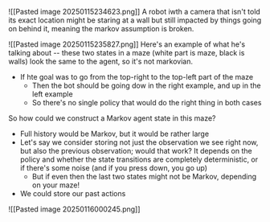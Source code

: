 
![[Pasted image 20250115234623.png]]
A robot iwth a camera that isn't told its exact location might be staring at a wall but still impacted by things going on behind it, meaning the markov assumption is broken.

![[Pasted image 20250115235827.png]]
Here's an example of what he's talking about -- these two states in a maze (white part is maze, black is walls) look the same to the agent, so it's not markovian.
- If hte goal was to go from the top-right to the top-left part of the maze
	- Then the bot should be going dow in the right example, and up in the left example
	- So there's no single policy that would do the right thing in both cases

So how could we construct a Markov agent state in this maze?
- Full history would be Markov, but it would be rather large
- Let's say we consider storing not just the observation we see right now, but also the previous observation; would that work? It depends on the policy and whether the state transitions are completely deterministic, or if there's some noise (and if you press down, you go up)
	- But if even then the last two states might not be Markov, depending on your maze!
- We could store our past actions

![[Pasted image 20250116000245.png]]

